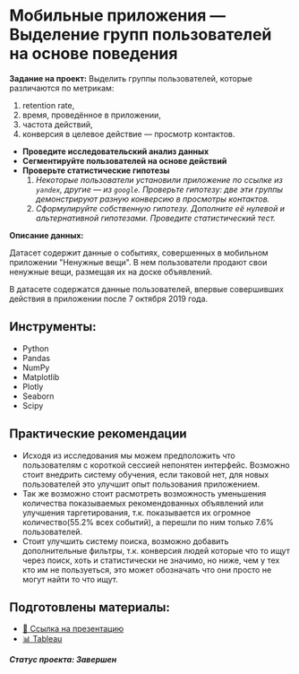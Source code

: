 # Мобильные приложения — Выделение групп пользователей на основе поведения

**Задание на проект:**
Выделить группы пользователей, которые различаются по метрикам:
1. retention rate,
2. время, проведённое в приложении, 
3. частота действий, 
4. конверсия в целевое действие — просмотр контактов.
- **Проведите исследовательский анализ данных**
- **Сегментируйте пользователей на основе действий**
- **Проверьте статистические гипотезы**
    1. *Некоторые пользователи установили приложение по ссылке из `yandex`, другие — из `google`. Проверьте гипотезу: две эти группы демонстрируют разную конверсию в просмотры контактов.*
    2. *Сформулируйте собственную гипотезу. Дополните её нулевой и альтернативной гипотезами. Проведите статистический тест.*

**Описание данных:**

Датасет содержит данные о событиях, совершенных в мобильном приложении "Ненужные вещи". В нем пользователи продают свои ненужные вещи, размещая их на доске объявлений.  

В датасете содержатся данные пользователей, впервые совершивших действия в приложении после 7 октября 2019 года.  

## Инструменты:

- Python
- Pandas
- NumPy
- Matplotlib
- Plotly
- Seaborn
- Scipy

## Практические рекомендации
* Исходя из исследования мы можем предположить что пользователям с короткой сессией непонятен интерфейс. Возможно стоит внедрить систему обучения, если таковой нет, для новых пользователей это улучшит опыт пользования приложением. 
* Так же возможно стоит расмотреть возможность уменьшения количества показываемых рекомендованных объявлений или улучшения таргетирования, т.к. показывается их огромное количество(55.2% всех событий), а перешли по ним только 7.6% пользователей.
* Стоит улучшить систему поиска, возможно добавить дополнительные фильтры, т.к. конверсия людей которые что то ищут через поиск, хоть и статистически не значимо, но ниже, чем у тех кто им не пользуеться, это может обозначать что они просто не могут найти то что ищут. 
## Подготовлены материалы:
- [💾 Ссылка на презентацию](https://disk.yandex.ru/i/p5O5K_2btf47zA)
- [📊 Tableau](https://public.tableau.com/app/profile/petr.iadreev/viz/Dashboard_16854429774540/Dashboard1)
  
***Статус проекта: Завершен***
